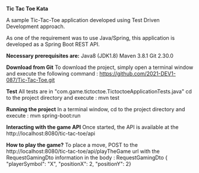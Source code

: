 **Tic Tac Toe Kata**

A sample Tic-Tac-Toe application developed using Test Driven Development approach.

As one of the requirement was to use Java/Spring, this application is developed as a Spring Boot REST API.

**Necessary prerequisites are:**
Java8 (JDK1.8)
Maven 3.8.1
Git 2.30.0

**Download from Git**
To download the project, simply open a terminal window and execute the following command :
https://github.com/2021-DEV1-087/Tic-Tac-Toe.git

**Test**
All tests are in "com.game.tictoctoe.TictoctoeApplicationTests.java"
cd to the project directory and execute : mvn test

**Running the project**
In a terminal window, cd to the project directory and execute : mvn spring-boot:run

**Interacting with the game API**
Once started, the API is available at the http://localhost:8080/tic-tac-toe/api

**How to play the game?**
To place a move, POST to the http://localhost:8080/tic-tac-toe/api/playTheGame url with the RequestGamingDto information in the body :
RequestGamingDto { "playerSymbol": "X", "positionX": 2, "positionY": 2}
